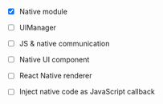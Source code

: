 * [x] Native module
* [ ] UIManager
* [ ] JS & native communication
* [ ] Native UI component
* [ ] React Native renderer
* [ ] Inject native code as JavaScript callback

